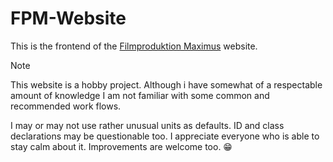 # FPM-Website
This is the frontend of the [Filmproduktion Maximus](https://www.fpm-studio.de/) website.

> [!NOTE]
> This website is a hobby project. Although i have somewhat of a respectable amount of knowledge I am not familiar with some common and recommended work flows.

I may or may not use rather unusual units as defaults. ID and class declarations may be questionable too. I appreciate everyone who is able to stay calm about it. Improvements are welcome too. 😁
